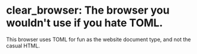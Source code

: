 # clear_browser: The browser you wouldn't use if you hate TOML.

This browser uses TOML for fun as the website document type, and not the casual HTML.
